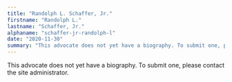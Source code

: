 ```yaml
---
title: "Randolph L. Schaffer, Jr."
firstname: "Randolph L."
lastname: "Schaffer, Jr."
alphaname: "schaffer-jr-randolph-l"
date: "2020-11-30"
summary: "This advocate does not yet have a biography. To submit one, please contact the site administrator."
---
```

This advocate does not yet have a biography. To submit one, please contact the site administrator.

